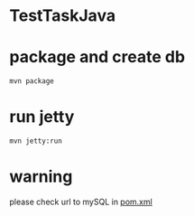 # TestTaskJava
# package and create db 
```
mvn package
```
# run jetty
```
mvn jetty:run
```
# warning
please check url to mySQL in [pom.xml](pom.xml)
